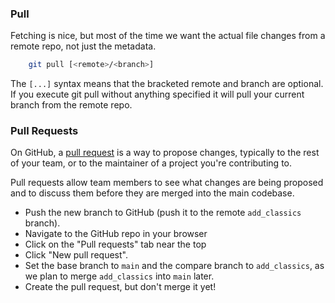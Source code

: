 ### Pull

Fetching is nice, but most of the time we want the actual file changes from a remote repo, not just the metadata.

```bash
    git pull [<remote>/<branch>]
```
The <code>[...]</code> syntax means that the bracketed remote and branch are optional. If you execute git pull without anything specified it will pull your current branch from the remote repo.

### Pull Requests


<p>On GitHub, a <a href="https://docs.github.com/en/github/collaborating-with-issues-and-pull-requests/about-pull-requests" target="_blank" >pull request</a> is a way to propose changes, typically to the rest of your team, or to the maintainer of a project you're contributing to.</p>

Pull requests allow team members to see what changes are being proposed and to discuss them before they are merged into the main codebase.

- Push the new branch to GitHub (push it to the remote <code>add_classics</code> branch).
- Navigate to the GitHub repo in your browser
- Click on the "Pull requests" tab near the top
- Click "New pull request".
- Set the base branch to <code>main</code> and the compare branch to <code>add_classics</code>, as we plan to merge <code>add_classics</code> into <code>main</code> later.
- Create the pull request, but don't merge it yet!

